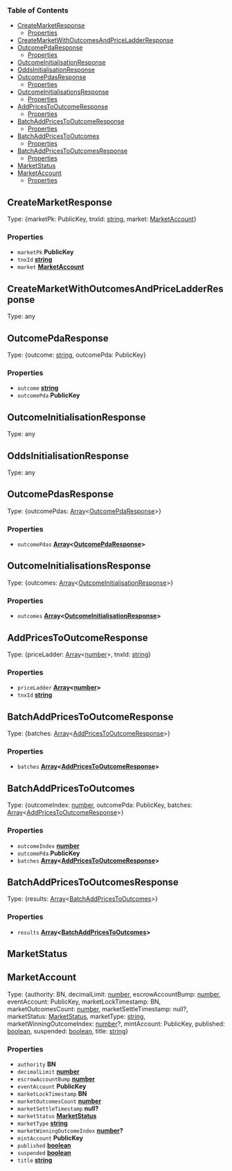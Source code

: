 <!-- Generated by documentation.js. Update this documentation by updating the source code. -->

### Table of Contents

*   [CreateMarketResponse][1]
    *   [Properties][2]
*   [CreateMarketWithOutcomesAndPriceLadderResponse][3]
*   [OutcomePdaResponse][4]
    *   [Properties][5]
*   [OutcomeInitialisationResponse][6]
*   [OddsInitialisationResponse][7]
*   [OutcomePdasResponse][8]
    *   [Properties][9]
*   [OutcomeInitialisationsResponse][10]
    *   [Properties][11]
*   [AddPricesToOutcomeResponse][12]
    *   [Properties][13]
*   [BatchAddPricesToOutcomeResponse][14]
    *   [Properties][15]
*   [BatchAddPricesToOutcomes][16]
    *   [Properties][17]
*   [BatchAddPricesToOutcomesResponse][18]
    *   [Properties][19]
*   [MarketStatus][20]
*   [MarketAccount][21]
    *   [Properties][22]

## CreateMarketResponse

Type: {marketPk: PublicKey, tnxId: [string][23], market: [MarketAccount][21]}

### Properties

*   `marketPk` **PublicKey**&#x20;
*   `tnxId` **[string][23]**&#x20;
*   `market` **[MarketAccount][21]**&#x20;

## CreateMarketWithOutcomesAndPriceLadderResponse

Type: any

## OutcomePdaResponse

Type: {outcome: [string][23], outcomePda: PublicKey}

### Properties

*   `outcome` **[string][23]**&#x20;
*   `outcomePda` **PublicKey**&#x20;

## OutcomeInitialisationResponse

Type: any

## OddsInitialisationResponse

Type: any

## OutcomePdasResponse

Type: {outcomePdas: [Array][24]<[OutcomePdaResponse][4]>}

### Properties

*   `outcomePdas` **[Array][24]<[OutcomePdaResponse][4]>**&#x20;

## OutcomeInitialisationsResponse

Type: {outcomes: [Array][24]<[OutcomeInitialisationResponse][6]>}

### Properties

*   `outcomes` **[Array][24]<[OutcomeInitialisationResponse][6]>**&#x20;

## AddPricesToOutcomeResponse

Type: {priceLadder: [Array][24]<[number][25]>, tnxId: [string][23]}

### Properties

*   `priceLadder` **[Array][24]<[number][25]>**&#x20;
*   `tnxId` **[string][23]**&#x20;

## BatchAddPricesToOutcomeResponse

Type: {batches: [Array][24]<[AddPricesToOutcomeResponse][12]>}

### Properties

*   `batches` **[Array][24]<[AddPricesToOutcomeResponse][12]>**&#x20;

## BatchAddPricesToOutcomes

Type: {outcomeIndex: [number][25], outcomePda: PublicKey, batches: [Array][24]<[AddPricesToOutcomeResponse][12]>}

### Properties

*   `outcomeIndex` **[number][25]**&#x20;
*   `outcomePda` **PublicKey**&#x20;
*   `batches` **[Array][24]<[AddPricesToOutcomeResponse][12]>**&#x20;

## BatchAddPricesToOutcomesResponse

Type: {results: [Array][24]<[BatchAddPricesToOutcomes][16]>}

### Properties

*   `results` **[Array][24]<[BatchAddPricesToOutcomes][16]>**&#x20;

## MarketStatus

## MarketAccount

Type: {authority: BN, decimalLimit: [number][25], escrowAccountBump: [number][25], eventAccount: PublicKey, marketLockTimestamp: BN, marketOutcomesCount: [number][25], marketSettleTimestamp: null?, marketStatus: [MarketStatus][20], marketType: [string][23], marketWinningOutcomeIndex: [number][25]?, mintAccount: PublicKey, published: [boolean][26], suspended: [boolean][26], title: [string][23]}

### Properties

*   `authority` **BN**&#x20;
*   `decimalLimit` **[number][25]**&#x20;
*   `escrowAccountBump` **[number][25]**&#x20;
*   `eventAccount` **PublicKey**&#x20;
*   `marketLockTimestamp` **BN**&#x20;
*   `marketOutcomesCount` **[number][25]**&#x20;
*   `marketSettleTimestamp` **null?**&#x20;
*   `marketStatus` **[MarketStatus][20]**&#x20;
*   `marketType` **[string][23]**&#x20;
*   `marketWinningOutcomeIndex` **[number][25]?**&#x20;
*   `mintAccount` **PublicKey**&#x20;
*   `published` **[boolean][26]**&#x20;
*   `suspended` **[boolean][26]**&#x20;
*   `title` **[string][23]**&#x20;

[1]: #createmarketresponse

[2]: #properties

[3]: #createmarketwithoutcomesandpriceladderresponse

[4]: #outcomepdaresponse

[5]: #properties-1

[6]: #outcomeinitialisationresponse

[7]: #oddsinitialisationresponse

[8]: #outcomepdasresponse

[9]: #properties-2

[10]: #outcomeinitialisationsresponse

[11]: #properties-3

[12]: #addpricestooutcomeresponse

[13]: #properties-4

[14]: #batchaddpricestooutcomeresponse

[15]: #properties-5

[16]: #batchaddpricestooutcomes

[17]: #properties-6

[18]: #batchaddpricestooutcomesresponse

[19]: #properties-7

[20]: #marketstatus

[21]: #marketaccount

[22]: #properties-8

[23]: https://developer.mozilla.org/docs/Web/JavaScript/Reference/Global_Objects/String

[24]: https://developer.mozilla.org/docs/Web/JavaScript/Reference/Global_Objects/Array

[25]: https://developer.mozilla.org/docs/Web/JavaScript/Reference/Global_Objects/Number

[26]: https://developer.mozilla.org/docs/Web/JavaScript/Reference/Global_Objects/Boolean
